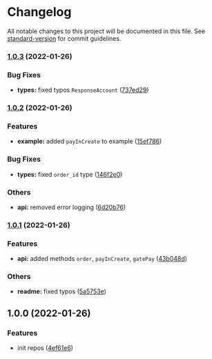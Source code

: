 # Changelog

All notable changes to this project will be documented in this file. See [standard-version](https://github.com/conventional-changelog/standard-version) for commit guidelines.

### [1.0.3](https://github.com/xTCry/node-swiftpay-api/compare/v1.0.2...v1.0.3) (2022-01-26)


### Bug Fixes

* **types:** fixed typos `ResponseAccount` ([737ed29](https://github.com/xTCry/node-swiftpay-api/commit/737ed29b5de1fc2746f5f38e9d9713b7f43a5c7f))

### [1.0.2](https://github.com/xTCry/node-swiftpay-api/compare/v1.0.1...v1.0.2) (2022-01-26)


### Features

* **example:** added `payInCreate` to example ([15ef786](https://github.com/xTCry/node-swiftpay-api/commit/15ef78651184ea3352e944f2faa3a48d70430855))


### Bug Fixes

* **types:** fixed `order_id` type ([146f2e0](https://github.com/xTCry/node-swiftpay-api/commit/146f2e0c8a825590a714319d3044b40a792ac900))


### Others

* **api:** removed error logging ([6d20b76](https://github.com/xTCry/node-swiftpay-api/commit/6d20b763f19757b828550dc91ac9c0ebad43f45b))

### [1.0.1](https://github.com/xTCry/node-swiftpay-api/compare/v1.0.0...v1.0.1) (2022-01-26)


### Features

* **api:** added methods `order`, `payInCreate`, `gatePay` ([43b048d](https://github.com/xTCry/node-swiftpay-api/commit/43b048db8619db575b34446dcd1a24806c94648b))


### Others

* **readme:** fixed typos ([5a5753e](https://github.com/xTCry/node-swiftpay-api/commit/5a5753ee90bd5eda77b524e787428a189c68fb2b))

## 1.0.0 (2022-01-26)


### Features

* init repos ([4ef61e6](https://github.com/xTCry/node-swiftpay-api/commit/4ef61e604d52bbdf69fc43e443ede34d6153ac8e))
